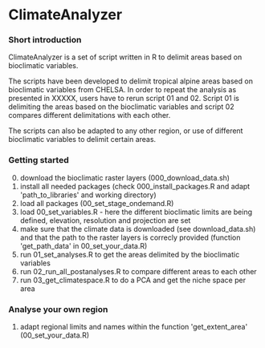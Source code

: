 # ClimateAnalyzer
 
### Short introduction

ClimateAnalyzer is a set of script written in R to delimit areas based on bioclimatic variables. 

The scripts have been developed to delimit tropical alpine areas based on bioclimatic variables from CHELSA. In order to repeat the analysis as presented in XXXXX, users have to rerun script 01 and 02. Script 01 is delimiting the areas based on the bioclimatic variables and script 02 compares different delimitations with each other.

The scripts can also be adapted to any other region, or use of different bioclimatic variables to delimit certain areas.


### Getting started 
0. download the bioclimatic raster layers (000_download_data.sh)
1. install all needed packages (check 000_install_packages.R and adapt 'path_to_libraries' and working directory)
2. load all packages (00_set_stage_ondemand.R)
3. load 00_set_variables.R - here the different bioclimatic limits are being defined, elevation, resolution and projection are set
4. make sure that the climate data is downloaded (see download_data.sh) and that the path to the raster layers is correcly provided (function 'get_path_data' in 00_set_your_data.R)
5. run 01_set_analyses.R to get the areas delimited by the bioclimatic variables
6. run 02_run_all_postanalyses.R to compare different areas to each other
7. run 03_get_climatespace.R to do a PCA and get the niche space per area

### Analyse your own region

1.  adapt regional limits and names within the function 'get_extent_area' (00_set_your_data.R)
